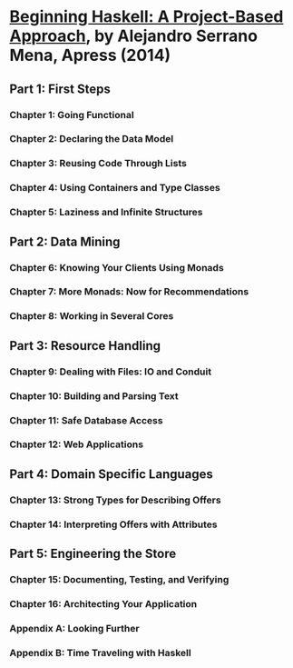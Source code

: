 # [Beginning Haskell: A Project-Based Approach][homepage], by Alejandro Serrano Mena, Apress (2014)

[homepage]: http://www.apress.com/9781430262503

## Part 1: First Steps

### Chapter 1: Going Functional

### Chapter 2: Declaring the Data Model

### Chapter 3: Reusing Code Through Lists

### Chapter 4: Using Containers and Type Classes

### Chapter 5: Laziness and Infinite Structures

## Part 2: Data Mining

### Chapter 6: Knowing Your Clients Using Monads

### Chapter 7: More Monads: Now for Recommendations

### Chapter 8: Working in Several Cores

## Part 3: Resource Handling

### Chapter 9: Dealing with Files: IO and Conduit

### Chapter 10: Building and Parsing Text

### Chapter 11: Safe Database Access

### Chapter 12: Web Applications

## Part 4: Domain Specific Languages

### Chapter 13: Strong Types for Describing Offers

### Chapter 14: Interpreting Offers with Attributes

## Part 5: Engineering the Store

### Chapter 15: Documenting, Testing, and Verifying

### Chapter 16: Architecting Your Application

### Appendix A: Looking Further

### Appendix B: Time Traveling with Haskell

